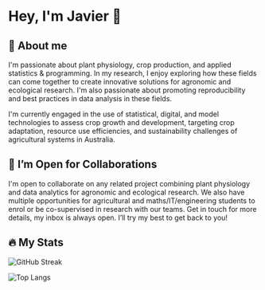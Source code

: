 # Hey, I'm Javier 👋
<!---
![](https://komarev.com/ghpvc/?username=jafernandez01&base=150&color=blueviolet)
-->

## 🌱 About me
I'm passionate about plant physiology, crop production, and applied statistics & programming. In my research, I enjoy exploring how these fields can come together to create innovative solutions for agronomic and ecological research. I'm also passionate about promoting reproducibility and best practices in data analysis in these fields.

I'm currently engaged in the use of statistical, digital, and model technologies to assess crop growth and development, targeting crop adaptation, resource use efficiencies, and sustainability challenges of agricultural systems in Australia.

## 🤝 I’m Open for Collaborations
I'm open to collaborate on any related project combining plant physiology and data analytics for agronomic and ecological research. We also have multiple opportunities for agricultural and maths/IT/engineering students to enrol or be co-supervised in research with our teams. Get in touch for more details, my inbox is always open. I’ll try my best to get back to you!

## :fire: My Stats

![GitHub Streak](https://github-readme-streak-stats.herokuapp.com/?user=jafernandez01&theme=dark&background=24292e)

![Top Langs](https://github-readme-stats.vercel.app/api/top-langs/?username=jafernandez01&theme=vision-friendly-dark)

